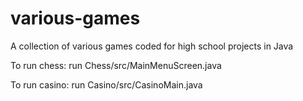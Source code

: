 # various-games
A collection of various games coded for high school projects in Java

To run chess: run Chess/src/MainMenuScreen.java

To run casino: run Casino/src/CasinoMain.java
